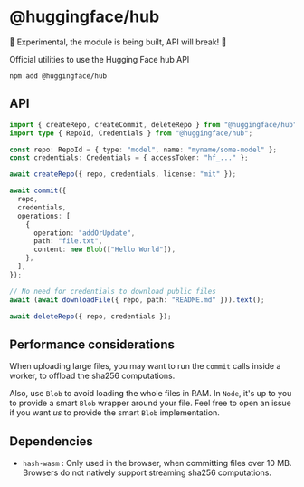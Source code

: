 # @huggingface/hub

🚧 Experimental, the module is being built, API will break! 🚧

Official utilities to use the Hugging Face hub API

```
npm add @huggingface/hub
```

## API

```ts
import { createRepo, createCommit, deleteRepo } from "@huggingface/hub";
import type { RepoId, Credentials } from "@huggingface/hub";

const repo: RepoId = { type: "model", name: "myname/some-model" };
const credentials: Credentials = { accessToken: "hf_..." };

await createRepo({ repo, credentials, license: "mit" });

await commit({
  repo,
  credentials,
  operations: [
    {
      operation: "addOrUpdate",
      path: "file.txt",
      content: new Blob(["Hello World"]),
    },
  ],
});

// No need for credentials to download public files
await (await downloadFile({ repo, path: "README.md" })).text();

await deleteRepo({ repo, credentials });
```

## Performance considerations

When uploading large files, you may want to run the `commit` calls inside a worker, to offload the sha256 computations.

Also, use `Blob` to avoid loading the whole files in RAM. In `Node`, it's up to you to provide a smart `Blob` wrapper around your file. Feel free to open an issue if you want *us* to provide the smart `Blob` implementation.

## Dependencies

- `hash-wasm` : Only used in the browser, when committing files over 10 MB. Browsers do not natively support streaming sha256 computations.